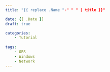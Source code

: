 ```yaml
---
title: "{{ replace .Name "-" " " | title }}"

date: {{ .Date }}
draft: true

categories:
    - Tutorial
  
tags:
    - OBS
    - Windows
    - Network
---
```








<script src="https://utteranc.es/client.js"
        repo="FILXxL/hug000tk"
        issue-term="pathname"
        label="comment"
        theme="github-dark"
        crossorigin="anonymous"
        async>
</script>